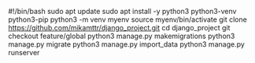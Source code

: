 #!/bin/bash
sudo apt update
sudo apt install -y python3 python3-venv python3-pip
python3 -m venv myenv
source myenv/bin/activate
git clone https://github.com/mikamttr/django_project.git
cd django_project
git checkout feature/global
python3 manage.py makemigrations
python3 manage.py migrate
python3 manage.py import_data
python3 manage.py runserver
